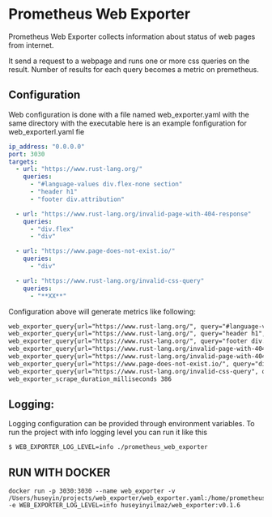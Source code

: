 # Prometheus Web Exporter

Prometheus Web Exporter collects information about status of web pages from internet.

It send a request to a webpage and runs one or more css queries on the result. Number of results for each query becomes a metric on premetheus.

## Configuration
   Web configuration is done with a file named web_exporter.yaml with the same directory with the executable here is an example fonfiguration for web_exporterl.yaml fie

``` yaml
ip_address: "0.0.0.0"
port: 3030
targets:
  - url: "https://www.rust-lang.org/"
    queries:
      - "#language-values div.flex-none section"
      - "header h1"
      - "footer div.attribution"

  - url: "https://www.rust-lang.org/invalid-page-with-404-response"
    queries:
      - "div.flex"
      - "div"

  - url: "https://www.page-does-not-exist.io/"
    queries:
      - "div"

  - url: "https://www.rust-lang.org/invalid-css-query"
    queries:
      - "**XX**"
```

Configuration above will generate metrics like following:

``` txt
web_exporter_query{url="https://www.rust-lang.org/", query="#language-values div.flex-none section", status=200, error=0} 3
web_exporter_query{url="https://www.rust-lang.org/", query="header h1", status=200, error=0} 1
web_exporter_query{url="https://www.rust-lang.org/", query="footer div.attribution", status=200, error=0} 1
web_exporter_query{url="https://www.rust-lang.org/invalid-page-with-404-response", query="div.flex", status=404, error=0} 6
web_exporter_query{url="https://www.rust-lang.org/invalid-page-with-404-response", query="div", status=404, error=0} 14
web_exporter_query{url="https://www.page-does-not-exist.io/", query="div", status=0, error=1} 0
web_exporter_query{url="https://www.rust-lang.org/invalid-css-query", query="**XX**", status=0, error=1} 0
web_exporter_scrape_duration_milliseconds 386
```

## Logging:
Logging configuration can be provided through environment variables. To run the project with info logging level you can run it like this

``` bash
$ WEB_EXPORTER_LOG_LEVEL=info ./prometheus_web_exporter
```

## RUN WITH DOCKER

```
docker run -p 3030:3030 --name web_exporter -v /Users/huseyin/projects/web_exporter/web_exporter.yaml:/home/prometheus_web_exporter/bin/web_exporter.yaml -e WEB_EXPORTER_LOG_LEVEL=info huseyinyilmaz/web_exporter:v0.1.6
```